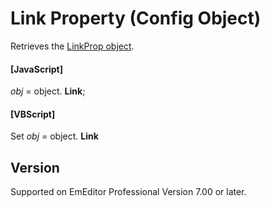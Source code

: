 # Link Property (Config Object)

Retrieves the [LinkProp object](../link_prop/index).

#### \[JavaScript\]

_obj_ = object. **Link**;

#### \[VBScript\]

Set _obj_ = object. **Link**

## Version

Supported on EmEditor Professional Version 7.00 or later.